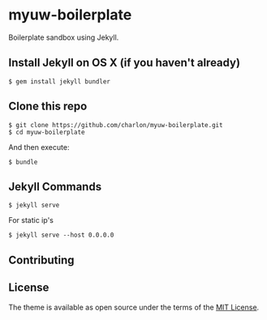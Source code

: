 # myuw-boilerplate
Boilerplate sandbox using Jekyll.

## Install Jekyll on OS X (if you haven't already)

    $ gem install jekyll bundler

## Clone this repo

    $ git clone https://github.com/charlon/myuw-boilerplate.git
    $ cd myuw-boilerplate

And then execute:

    $ bundle

## Jekyll Commands

    $ jekyll serve

For static ip's

    $ jekyll serve --host 0.0.0.0

## Contributing


## License

The theme is available as open source under the terms of the [MIT License](https://opensource.org/licenses/MIT).
